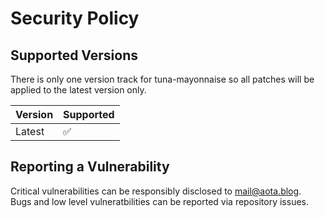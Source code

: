# Security Policy

## Supported Versions

There is only one version track for tuna-mayonnaise so all patches will be applied to the latest version only.

| Version | Supported          |
| ------- | ------------------ |
| Latest  | :white_check_mark: |

## Reporting a Vulnerability

Critical vulnerabilities can be responsibly disclosed to [mail@aota.blog](mailto:mail@aota.blog).   
Bugs and low level vulneratbilities can be reported via repository issues.
